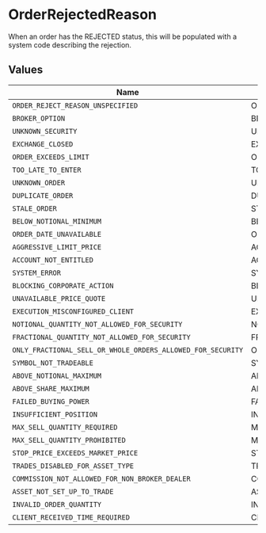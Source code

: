 # OrderRejectedReason

When an order has the REJECTED status, this will be populated with a system code describing the rejection.


## Values

| Name                                                        | Value                                                       |
| ----------------------------------------------------------- | ----------------------------------------------------------- |
| `ORDER_REJECT_REASON_UNSPECIFIED`                           | ORDER_REJECT_REASON_UNSPECIFIED                             |
| `BROKER_OPTION`                                             | BROKER_OPTION                                               |
| `UNKNOWN_SECURITY`                                          | UNKNOWN_SECURITY                                            |
| `EXCHANGE_CLOSED`                                           | EXCHANGE_CLOSED                                             |
| `ORDER_EXCEEDS_LIMIT`                                       | ORDER_EXCEEDS_LIMIT                                         |
| `TOO_LATE_TO_ENTER`                                         | TOO_LATE_TO_ENTER                                           |
| `UNKNOWN_ORDER`                                             | UNKNOWN_ORDER                                               |
| `DUPLICATE_ORDER`                                           | DUPLICATE_ORDER                                             |
| `STALE_ORDER`                                               | STALE_ORDER                                                 |
| `BELOW_NOTIONAL_MINIMUM`                                    | BELOW_NOTIONAL_MINIMUM                                      |
| `ORDER_DATE_UNAVAILABLE`                                    | ORDER_DATE_UNAVAILABLE                                      |
| `AGGRESSIVE_LIMIT_PRICE`                                    | AGGRESSIVE_LIMIT_PRICE                                      |
| `ACCOUNT_NOT_ENTITLED`                                      | ACCOUNT_NOT_ENTITLED                                        |
| `SYSTEM_ERROR`                                              | SYSTEM_ERROR                                                |
| `BLOCKING_CORPORATE_ACTION`                                 | BLOCKING_CORPORATE_ACTION                                   |
| `UNAVAILABLE_PRICE_QUOTE`                                   | UNAVAILABLE_PRICE_QUOTE                                     |
| `EXECUTION_MISCONFIGURED_CLIENT`                            | EXECUTION_MISCONFIGURED_CLIENT                              |
| `NOTIONAL_QUANTITY_NOT_ALLOWED_FOR_SECURITY`                | NOTIONAL_QUANTITY_NOT_ALLOWED_FOR_SECURITY                  |
| `FRACTIONAL_QUANTITY_NOT_ALLOWED_FOR_SECURITY`              | FRACTIONAL_QUANTITY_NOT_ALLOWED_FOR_SECURITY                |
| `ONLY_FRACTIONAL_SELL_OR_WHOLE_ORDERS_ALLOWED_FOR_SECURITY` | ONLY_FRACTIONAL_SELL_OR_WHOLE_ORDERS_ALLOWED_FOR_SECURITY   |
| `SYMBOL_NOT_TRADEABLE`                                      | SYMBOL_NOT_TRADEABLE                                        |
| `ABOVE_NOTIONAL_MAXIMUM`                                    | ABOVE_NOTIONAL_MAXIMUM                                      |
| `ABOVE_SHARE_MAXIMUM`                                       | ABOVE_SHARE_MAXIMUM                                         |
| `FAILED_BUYING_POWER`                                       | FAILED_BUYING_POWER                                         |
| `INSUFFICIENT_POSITION`                                     | INSUFFICIENT_POSITION                                       |
| `MAX_SELL_QUANTITY_REQUIRED`                                | MAX_SELL_QUANTITY_REQUIRED                                  |
| `MAX_SELL_QUANTITY_PROHIBITED`                              | MAX_SELL_QUANTITY_PROHIBITED                                |
| `STOP_PRICE_EXCEEDS_MARKET_PRICE`                           | STOP_PRICE_EXCEEDS_MARKET_PRICE                             |
| `TRADES_DISABLED_FOR_ASSET_TYPE`                            | TRADES_DISABLED_FOR_ASSET_TYPE                              |
| `COMMISSION_NOT_ALLOWED_FOR_NON_BROKER_DEALER`              | COMMISSION_NOT_ALLOWED_FOR_NON_BROKER_DEALER                |
| `ASSET_NOT_SET_UP_TO_TRADE`                                 | ASSET_NOT_SET_UP_TO_TRADE                                   |
| `INVALID_ORDER_QUANTITY`                                    | INVALID_ORDER_QUANTITY                                      |
| `CLIENT_RECEIVED_TIME_REQUIRED`                             | CLIENT_RECEIVED_TIME_REQUIRED                               |